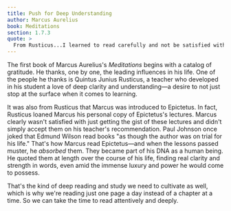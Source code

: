 ```yaml
---
title: Push for Deep Understanding
author: Marcus Aurelius
book: Meditations
section: 1.7.3
quote: >
  From Rusticus...I learned to read carefully and not be satisfied with a rough understanding of the whole, and not to agree too quickly with those who have a lot to say about something.
---
```


The first book of Marcus Aurelius's _Meditations_ begins with a catalog of gratitude. He thanks, one by one, the leading influences in his life. One of the people he thanks is Quintus Junius Rusticus, a teacher who developed in his student a love of deep clarity and understanding—a desire to not just stop at the surface when it comes to learning.

It was also from Rusticus that Marcus was introduced to Epictetus. In fact, Rusticus loaned Marcus his personal copy of Epictetus's lectures. Marcus clearly wasn't satisfied with just getting the gist of these lectures and didn't simply accept them on his teacher's recommendation. Paul Johnson once joked that Edmund Wilson read books "as though the author was on trial for his life." That's how Marcus read Epictetus—and when the lessons passed muster, he _absorbed_ them. They became part of his DNA as a human being. He quoted them at length over the course of his life, finding real clarity and strength in words, even amid the immense luxury and power he would come to possess.

That's the kind of deep reading and study we need to cultivate as well, which is why we're reading just one page a day instead of a chapter at a time. So we can take the time to read attentively and deeply.
